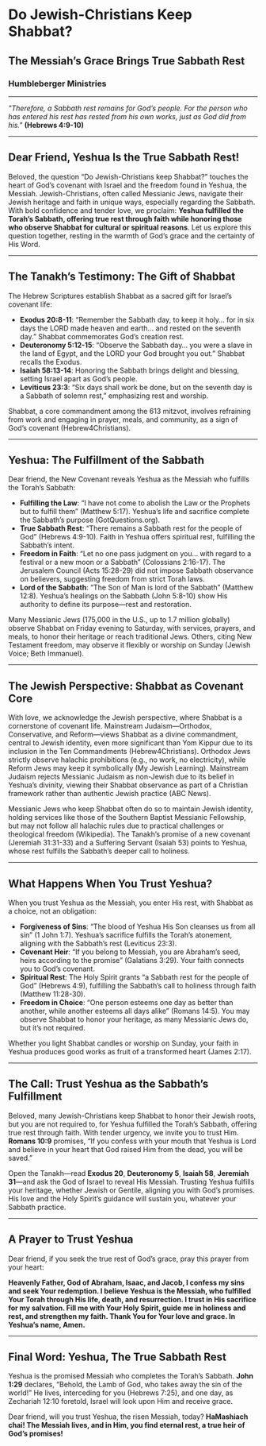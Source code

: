 # Do Jewish-Christians Keep Shabbat?

## The Messiah’s Grace Brings True Sabbath Rest

### Humbleberger Ministries

---

_"Therefore, a Sabbath rest remains for God’s people. For the person who has entered his rest has rested from his own works, just as God did from his."_
**(Hebrews 4:9-10)**

---

## Dear Friend, Yeshua Is the True Sabbath Rest!

Beloved, the question “Do Jewish-Christians keep Shabbat?” touches the heart of God’s covenant with Israel and the freedom found in Yeshua, the Messiah. Jewish-Christians, often called Messianic Jews, navigate their Jewish heritage and faith in unique ways, especially regarding the Sabbath. With bold confidence and tender love, we proclaim: **Yeshua fulfilled the Torah’s Sabbath, offering true rest through faith while honoring those who observe Shabbat for cultural or spiritual reasons**. Let us explore this question together, resting in the warmth of God’s grace and the certainty of His Word.

---

## The Tanakh’s Testimony: The Gift of Shabbat

The Hebrew Scriptures establish Shabbat as a sacred gift for Israel’s covenant life:

- **Exodus 20:8-11**: “Remember the Sabbath day, to keep it holy… for in six days the LORD made heaven and earth… and rested on the seventh day.” Shabbat commemorates God’s creation rest.
- **Deuteronomy 5:12-15**: “Observe the Sabbath day… you were a slave in the land of Egypt, and the LORD your God brought you out.” Shabbat recalls the Exodus.
- **Isaiah 58:13-14**: Honoring the Sabbath brings delight and blessing, setting Israel apart as God’s people.
- **Leviticus 23:3**: “Six days shall work be done, but on the seventh day is a Sabbath of solemn rest,” emphasizing rest and worship.

Shabbat, a core commandment among the 613 mitzvot, involves refraining from work and engaging in prayer, meals, and community, as a sign of God’s covenant (Hebrew4Christians).

---

## Yeshua: The Fulfillment of the Sabbath

Dear friend, the New Covenant reveals Yeshua as the Messiah who fulfills the Torah’s Sabbath:

- **Fulfilling the Law**: “I have not come to abolish the Law or the Prophets but to fulfill them” (Matthew 5:17). Yeshua’s life and sacrifice complete the Sabbath’s purpose (GotQuestions.org).
- **True Sabbath Rest**: “There remains a Sabbath rest for the people of God” (Hebrews 4:9-10). Faith in Yeshua offers spiritual rest, fulfilling the Sabbath’s intent.
- **Freedom in Faith**: “Let no one pass judgment on you… with regard to a festival or a new moon or a Sabbath” (Colossians 2:16-17). The Jerusalem Council (Acts 15:28-29) did not impose Sabbath observance on believers, suggesting freedom from strict Torah laws.
- **Lord of the Sabbath**: “The Son of Man is lord of the Sabbath” (Matthew 12:8). Yeshua’s healings on the Sabbath (John 5:8-10) show His authority to define its purpose—rest and restoration.

Many Messianic Jews (175,000 in the U.S., up to 1.7 million globally) observe Shabbat on Friday evening to Saturday, with services, prayers, and meals, to honor their heritage or reach traditional Jews. Others, citing New Testament freedom, may observe it flexibly or worship on Sunday (Jewish Voice; Beth Immanuel).

---

## The Jewish Perspective: Shabbat as Covenant Core

With love, we acknowledge the Jewish perspective, where Shabbat is a cornerstone of covenant life. Mainstream Judaism—Orthodox, Conservative, and Reform—views Shabbat as a divine commandment, central to Jewish identity, even more significant than Yom Kippur due to its inclusion in the Ten Commandments (Hebrew4Christians). Orthodox Jews strictly observe halachic prohibitions (e.g., no work, no electricity), while Reform Jews may keep it symbolically (My Jewish Learning). Mainstream Judaism rejects Messianic Judaism as non-Jewish due to its belief in Yeshua’s divinity, viewing their Shabbat observance as part of a Christian framework rather than authentic Jewish practice (ABC News).

Messianic Jews who keep Shabbat often do so to maintain Jewish identity, holding services like those of the Southern Baptist Messianic Fellowship, but may not follow all halachic rules due to practical challenges or theological freedom (Wikipedia). The Tanakh’s promise of a new covenant (Jeremiah 31:31-33) and a Suffering Servant (Isaiah 53) points to Yeshua, whose rest fulfills the Sabbath’s deeper call to holiness.

---

## What Happens When You Trust Yeshua?

When you trust Yeshua as the Messiah, you enter His rest, with Shabbat as a choice, not an obligation:

- **Forgiveness of Sins**: “The blood of Yeshua His Son cleanses us from all sin” (1 John 1:7). Yeshua’s sacrifice fulfills the Torah’s atonement, aligning with the Sabbath’s rest (Leviticus 23:3).
- **Covenant Heir**: “If you belong to Messiah, you are Abraham’s seed, heirs according to the promise” (Galatians 3:29). Your faith connects you to God’s covenant.
- **Spiritual Rest**: The Holy Spirit grants “a Sabbath rest for the people of God” (Hebrews 4:9), fulfilling the Sabbath’s call to holiness through faith (Matthew 11:28-30).
- **Freedom in Choice**: “One person esteems one day as better than another, while another esteems all days alike” (Romans 14:5). You may observe Shabbat to honor your heritage, as many Messianic Jews do, but it’s not required.

Whether you light Shabbat candles or worship on Sunday, your faith in Yeshua produces good works as fruit of a transformed heart (James 2:17).

---

## The Call: Trust Yeshua as the Sabbath’s Fulfillment

Beloved, many Jewish-Christians keep Shabbat to honor their Jewish roots, but you are not required to, for Yeshua fulfilled the Torah’s Sabbath, offering true rest through faith. With tender urgency, we invite you to trust Him. **Romans 10:9** promises, “If you confess with your mouth that Yeshua is Lord and believe in your heart that God raised Him from the dead, you will be saved.”

Open the Tanakh—read **Exodus 20**, **Deuteronomy 5**, **Isaiah 58**, **Jeremiah 31**—and ask the God of Israel to reveal His Messiah. Trusting Yeshua fulfills your heritage, whether Jewish or Gentile, aligning you with God’s promises. His love and the Holy Spirit’s guidance will sustain you, whatever your Sabbath practice.

---

## A Prayer to Trust Yeshua

Dear friend, if you seek the true rest of God’s grace, pray this prayer from your heart:

**Heavenly Father, God of Abraham, Isaac, and Jacob, I confess my sins and seek Your redemption. I believe Yeshua is the Messiah, who fulfilled Your Torah through His life, death, and resurrection. I trust in His sacrifice for my salvation. Fill me with Your Holy Spirit, guide me in holiness and rest, and strengthen my faith. Thank You for Your love and grace. In Yeshua’s name, Amen.**

---

## Final Word: Yeshua, The True Sabbath Rest

Yeshua is the promised Messiah who completes the Torah’s Sabbath. **John 1:29** declares, “Behold, the Lamb of God, who takes away the sin of the world!” He lives, interceding for you (Hebrews 7:25), and one day, as Zechariah 12:10 foretold, Israel will look upon Him and receive grace.

Dear friend, will you trust Yeshua, the risen Messiah, today? **HaMashiach chai! The Messiah lives, and in Him, you find eternal rest, a true heir of God’s promises!**